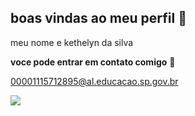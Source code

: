 ## boas vindas ao meu perfil 🖤

meu nome e kethelyn da silva



**voce pode entrar em contato comigo** 📧


00001115712895@al.educacao.sp.gov.br



![](https://github.com/kethyzao/kethyzao/assets/170959299/02fd0365-d73e-4dd9-95c3-34e03fd6c89d)




